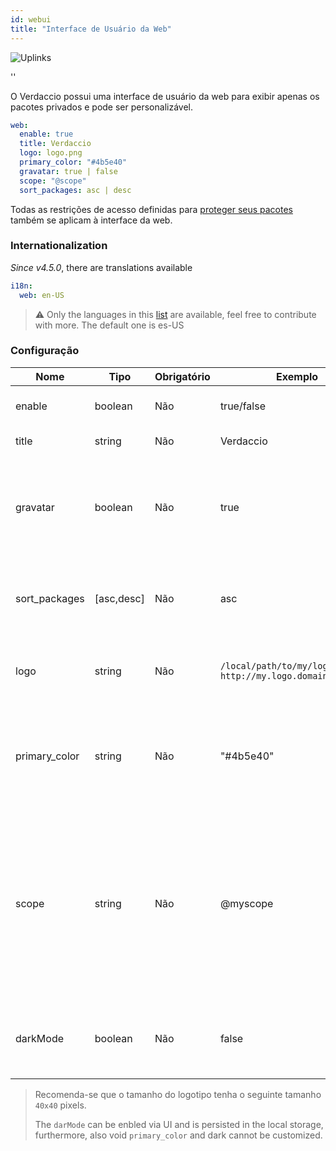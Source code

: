 ```yaml
---
id: webui
title: "Interface de Usuário da Web"
---
```


![Uplinks](https://user-images.githubusercontent.com/558752/52916111-fa4ba980-32db-11e9-8a64-f4e06eb920b3.png)

<div id="codefund">''</div>

O Verdaccio possui uma interface de usuário da web para exibir apenas os pacotes privados e pode ser personalizável.

```yaml
web:
  enable: true
  title: Verdaccio
  logo: logo.png
  primary_color: "#4b5e40"
  gravatar: true | false
  scope: "@scope"
  sort_packages: asc | desc
```

Todas as restrições de acesso definidas para [proteger seus pacotes](protect-your-dependencies.md) também se aplicam à interface da web.

### Internationalization

*Since v4.5.0*, there are translations available

```yaml
i18n:
  web: en-US  
```

> ⚠️ Only the languages in this [list](https://github.com/verdaccio/ui/tree/master/i18n/translations) are available, feel free to contribute with more. The default one is es-US

### Configuração

| Nome          | Tipo       | Obrigatório | Exemplo                                                       | Suporte       | Descrição                                                                                                                                         |
| ------------- | ---------- | ----------- | ------------------------------------------------------------- | ------------- | ------------------------------------------------------------------------------------------------------------------------------------------------- |
| enable        | boolean    | Não         | true/false                                                    | completo      | habilitar a interface web                                                                                                                         |
| title         | string     | Não         | Verdaccio                                                     | completo      | Título da página web                                                                                                                              |
| gravatar      | boolean    | Não         | true                                                          | `>v4`      | Se esta propriedade estiver habilitada, gravatars serão gerados internamente                                                                      |
| sort_packages | [asc,desc] | Não         | asc                                                           | `>v4`      | Por padrão pacotes privados são classificados em ordem crescente                                                                                  |
| logo          | string     | Não         | `/local/path/to/my/logo.png` `http://my.logo.domain/logo.png` | completo      | a URI onde o logotipo está localizado (logotipo do cabeçalho)                                                                                     |
| primary_color | string     | Não         | "#4b5e40"                                                     | `>4`       | A cor principal a ser usada em toda a interface do usuário (cabeçalho, etc)                                                                       |
| scope         | string     | Não         | @myscope                                                      | `>v3.x`    | Se você estiver usando esse registro para um escopo de módulo específico, especifique esse escopo para defini-lo no cabeçalho de instruções webui |
| darkMode      | boolean    | Não         | false                                                         | `>=v4.5.2` | This mode is an special theme for those want to live in the dark side                                                                             |

> Recomenda-se que o tamanho do logotipo tenha o seguinte tamanho `40x40` pixels.
> 
> The `darMode` can be enbled via UI and is persisted in the local storage, furthermore, also void `primary_color` and dark cannot be customized.